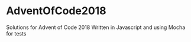 # AdventOfCode2018
Solutions for Advent of Code 2018
Written in Javascript and using Mocha for tests